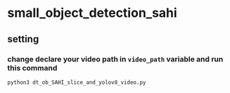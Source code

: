 # small_object_detection_sahi
## setting
### change declare your video path in `video_path` variable and run this command
```
python3 dt_ob_SAHI_slice_and_yolov8_video.py
```
